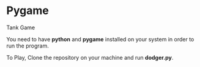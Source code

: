# Pygame
Tank Game

You need to have <strong>python</strong> and <strong>pygame</strong> installed on your system in order to run the program.

To Play, <stong>Clone</strong> the repository on your machine and run <strong>dodger.py</strong>.

